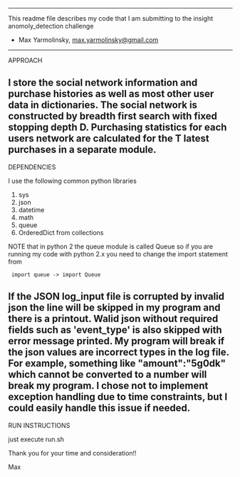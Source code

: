 -------------------------------------------------------------------------------------------------
This readme file describes my code that I am submitting to the insight anomoly_detection challenge
 - Max Yarmolinsky, max.yarmolinsky@gmail.com
-------------------------------------------------------------------------------------------------

APPROACH

 I store the social network information and purchase histories as well as most other user data in dictionaries.
The social network is constructed by breadth first search with fixed stopping depth D. Purchasing statistics for each users network are calculated for the T latest purchases in a separate module. 
--------------------------------------------------------------------------------------------------------------------

DEPENDENCIES

I use the following common python libraries
1. sys  
 2. json
3. datetime               
4. math
5. queue 
6. OrderedDict  from collections                                                   
                                                    
NOTE that in python 2 the queue module is called Queue so if you are running my code with python 2.x you need to
    change the import statement from 
    
     import queue -> import Queue
    
If the JSON log_input file is corrupted by invalid json the line will be skipped in my program and there is a printout. Walid json without required fields such as 'event_type' is also skipped with error message printed. My program will break if the json values are incorrect types in the log file. For example, something like "amount":"5g0dk" which cannot be converted to a number will break my program. I chose not to implement exception handling due to time constraints, but I could easily handle this issue if needed.
---------------------------------------------------------------------------------------------------------------------

RUN INSTRUCTIONS

just execute run.sh

Thank you for your time and consideration!!

Max
